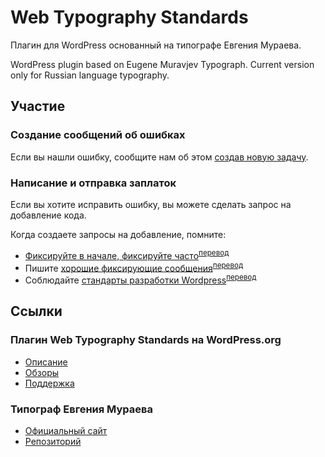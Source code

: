 # Web Typography Standards

Плагин для WordPress основанный на типографе Евгения Мураева.

WordPress plugin based on Eugene Muravjev Typograph. Current version only for Russian language typography.

## Участие

### Создание сообщений об ошибках

Если вы нашли ошибку, сообщите нам об этом [создав новую задачу](https://github.com/mrauhu/web-typography-standards/issues/new).


### Написание и отправка заплаток

Если вы хотите исправить ошибку, вы можете сделать запрос на добавление кода.

Когда создаете запросы на добавление, помните:

- [Фиксируйте в начале, фиксируйте часто](http://blog.codinghorror.com/check-in-early-check-in-often/)<sup>[перевод](http://translate.google.com/translate?hl=ru&sl=ru&tl=en&u=http://blog.codinghorror.com/check-in-early-check-in-often/)</sup>
- Пишите [хорошие фиксирующие сообщения](http://tbaggery.com/2008/04/19/a-note-about-git-commit-messages.html)<sup>[перевод](http://translate.google.com/translate?hl=ru&sl=ru&tl=en&u=http://tbaggery.com/2008/04/19/a-note-about-git-commit-messages.html)</sup>
- Соблюдайте [стандарты разработки Wordpress](https://make.wordpress.org/core/handbook/coding-standards/)<sup>[перевод](http://translate.google.com/translate?hl=ru&sl=ru&tl=en&u=https://make.wordpress.org/core/handbook/coding-standards/)</sup>


## Ссылки

### Плагин Web Typography Standards на WordPress.org

* [Описание](https://wordpress.org/plugins/ram108-typo/)
* [Обзоры](https://wordpress.org/support/view/plugin-reviews/ram108-typo)
* [Поддержка](https://wordpress.org/support/plugin/ram108-typo)


### Типограф Евгения Мураева

* [Официальный сайт](http://mdash.ru)
* [Репозиторий](https://github.com/emuravjev/mdash)

